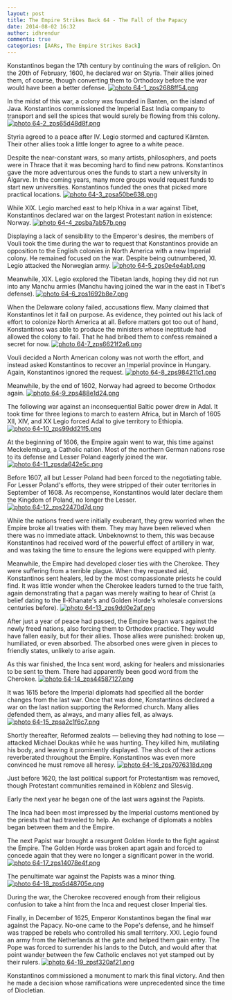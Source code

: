 ```yaml
---
layout: post
title: The Empire Strikes Back 64 - The Fall of the Papacy
date: 2014-08-02 16:32
author: idhrendur
comments: true
categories: [AARs, The Empire Strikes Back]
---
```

Konstantinos began the 17th century by continuing the wars of religion. On the 20th of February, 1600, he declared war on Styria. Their allies joined them, of course, though converting them to Orthodoxy before the war would have been a better defense.
<a href="http://s1327.photobucket.com/user/idhrendur/media/The%20Empire%20Strikes%20Back/64-1_zps2688ff54.png.html" target="_blank"><img class="aligncenter" src="http://i1327.photobucket.com/albums/u670/idhrendur/The%20Empire%20Strikes%20Back/64-1_zps2688ff54.png" alt=" photo 64-1_zps2688ff54.png" border="0" /></a>

In the midst of this war, a colony was founded in Banten, on the island of Java. Konstantinos commissioned the Imperial East India company to transport and sell the spices that would surely be flowing from this colony.
<a href="http://s1327.photobucket.com/user/idhrendur/media/The%20Empire%20Strikes%20Back/64-2_zps65d48d8f.png.html" target="_blank"><img class="aligncenter" src="http://i1327.photobucket.com/albums/u670/idhrendur/The%20Empire%20Strikes%20Back/64-2_zps65d48d8f.png" alt=" photo 64-2_zps65d48d8f.png" border="0" /></a>

Styria agreed to a peace after IV. Legio stormed and captured Kärnten. Their other allies took a little longer to agree to a white peace.

Despite the near-constant wars, so many artists, philosophers, and poets were in Thrace that it was becoming hard to find new patrons. Konstantinos gave the more adventurous ones the funds to start a new university in Algarve. In the coming years, many more groups would request funds to start new universities. Konstantinos funded the ones that picked more practical locations.
<a href="http://s1327.photobucket.com/user/idhrendur/media/The%20Empire%20Strikes%20Back/64-3_zpsa50be638.png.html" target="_blank"><img class="aligncenter" src="http://i1327.photobucket.com/albums/u670/idhrendur/The%20Empire%20Strikes%20Back/64-3_zpsa50be638.png" alt=" photo 64-3_zpsa50be638.png" border="0" /></a>

While XIX. Legio marched east to help Khiva in a war against Tibet, Konstantinos declared war on the largest Protestant nation in existence: Norway.
<a href="http://s1327.photobucket.com/user/idhrendur/media/The%20Empire%20Strikes%20Back/64-4_zpsba7ab57b.png.html" target="_blank"><img class="aligncenter" src="http://i1327.photobucket.com/albums/u670/idhrendur/The%20Empire%20Strikes%20Back/64-4_zpsba7ab57b.png" alt=" photo 64-4_zpsba7ab57b.png" border="0" /></a>

Displaying a lack of sensibility to the Emperor's desires, the members of Vouli took the time during the war to request that Konstantinos provide an opposition to the English colonies in North America with a new Imperial colony. He remained focused on the war. Despite being outnumbered, XI. Legio attacked the Norwegian army.
<a href="http://s1327.photobucket.com/user/idhrendur/media/The%20Empire%20Strikes%20Back/64-5_zps0e4e4ab1.png.html" target="_blank"><img class="aligncenter" src="http://i1327.photobucket.com/albums/u670/idhrendur/The%20Empire%20Strikes%20Back/64-5_zps0e4e4ab1.png" alt=" photo 64-5_zps0e4e4ab1.png" border="0" /></a>

Meanwhile, XIX. Legio explored the Tibetan lands, hoping they did not run into any Manchu armies (Manchu having joined the war in the east in Tibet's defense).
<a href="http://s1327.photobucket.com/user/idhrendur/media/The%20Empire%20Strikes%20Back/64-6_zps1692b8e7.png.html" target="_blank"><img class="aligncenter" src="http://i1327.photobucket.com/albums/u670/idhrendur/The%20Empire%20Strikes%20Back/64-6_zps1692b8e7.png" alt=" photo 64-6_zps1692b8e7.png" border="0" /></a>

When the Delaware colony failed, accusations flew. Many claimed that Konstantinos let it fail on purpose. As evidence, they pointed out his lack of effort to colonize North America at all. Before matters got too out of hand, Konstantinos was able to produce the ministers whose ineptitude had allowed the colony to fail. That he had bribed them to confess remained a secret for now.
<a href="http://s1327.photobucket.com/user/idhrendur/media/The%20Empire%20Strikes%20Back/64-7_zps6621f2a6.png.html" target="_blank"><img class="aligncenter" src="http://i1327.photobucket.com/albums/u670/idhrendur/The%20Empire%20Strikes%20Back/64-7_zps6621f2a6.png" alt=" photo 64-7_zps6621f2a6.png" border="0" /></a>

Vouli decided a North American colony was not worth the effort, and instead asked Konstantinos to recover an Imperial province in Hungary. Again, Konstantinos ignored the request.
<a href="http://s1327.photobucket.com/user/idhrendur/media/The%20Empire%20Strikes%20Back/64-8_zps984211c1.png.html" target="_blank"><img class="aligncenter" src="http://i1327.photobucket.com/albums/u670/idhrendur/The%20Empire%20Strikes%20Back/64-8_zps984211c1.png" alt=" photo 64-8_zps984211c1.png" border="0" /></a>

Meanwhile, by the end of 1602, Norway had agreed to become Orthodox again.
<a href="http://s1327.photobucket.com/user/idhrendur/media/The%20Empire%20Strikes%20Back/64-9_zps488e1d24.png.html" target="_blank"><img class="aligncenter" src="http://i1327.photobucket.com/albums/u670/idhrendur/The%20Empire%20Strikes%20Back/64-9_zps488e1d24.png" alt=" photo 64-9_zps488e1d24.png" border="0" /></a>

The following war against an inconsequential Baltic power drew in Adal. It took time for three legions to march to eastern Africa, but in March of 1605 XII, XIV, and XX Legio forced Adal to give territory to Ethiopia.
<a href="http://s1327.photobucket.com/user/idhrendur/media/The%20Empire%20Strikes%20Back/64-10_zps99dd21f5.png.html" target="_blank"><img class="aligncenter" src="http://i1327.photobucket.com/albums/u670/idhrendur/The%20Empire%20Strikes%20Back/64-10_zps99dd21f5.png" alt=" photo 64-10_zps99dd21f5.png" border="0" /></a>

At the beginning of 1606, the Empire again went to war, this time against Meckelemburg, a Catholic nation. Most of the northern German nations rose to its defense and Lesser Poland eagerly joined the war.
<a href="http://s1327.photobucket.com/user/idhrendur/media/The%20Empire%20Strikes%20Back/64-11_zpsda642e5c.png.html" target="_blank"><img class="aligncenter" src="http://i1327.photobucket.com/albums/u670/idhrendur/The%20Empire%20Strikes%20Back/64-11_zpsda642e5c.png" alt=" photo 64-11_zpsda642e5c.png" border="0" /></a>

Before 1607, all but Lesser Poland had been forced to the negotiating table. For Lesser Poland's efforts, they were stripped of their outer territories in September of 1608. As recompense, Konstantinos would later declare them the Kingdom of Poland, no longer the Lesser.
<a href="http://s1327.photobucket.com/user/idhrendur/media/The%20Empire%20Strikes%20Back/64-12_zps22470d7d.png.html" target="_blank"><img class="aligncenter" src="http://i1327.photobucket.com/albums/u670/idhrendur/The%20Empire%20Strikes%20Back/64-12_zps22470d7d.png" alt=" photo 64-12_zps22470d7d.png" border="0" /></a>

While the nations freed were initially exuberant, they grew worried when the Empire broke all treaties with them. They may have been relieved when there was no immediate attack. Unbeknownst to them, this was because Konstantinos had received word of the powerful effect of artillery in war, and was taking the time to ensure the legions were equipped with plenty.

Meanwhile, the Empire had developed closer ties with the Cherokee. They were suffering from a terrible plague. When they requested aid, Konstantinos sent healers, led by the most compassionate priests he could find. It was little wonder when the Cherokee leaders turned to the true faith, again demonstrating that a pagan was merely waiting to hear of Christ (a belief dating to the Il-Khanate's and Golden Horde's wholesale conversions centuries before).
<a href="http://s1327.photobucket.com/user/idhrendur/media/The%20Empire%20Strikes%20Back/64-13_zps9dd0e2af.png.html" target="_blank"><img class="aligncenter" src="http://i1327.photobucket.com/albums/u670/idhrendur/The%20Empire%20Strikes%20Back/64-13_zps9dd0e2af.png" alt=" photo 64-13_zps9dd0e2af.png" border="0" /></a>

After just a year of peace had passed, the Empire began wars against the newly freed nations, also forcing them to Orthodox practice. They would have fallen easily, but for their allies. Those allies were punished: broken up, humiliated, or even absorbed. The absorbed ones were given in pieces to friendly states, unlikely to arise again.

As this war finished, the Inca sent word, asking for healers and missionaries to be sent to them. There had apparently been good word from the Cherokee.
<a href="http://s1327.photobucket.com/user/idhrendur/media/The%20Empire%20Strikes%20Back/64-14_zps44587127.png.html" target="_blank"><img class="aligncenter" src="http://i1327.photobucket.com/albums/u670/idhrendur/The%20Empire%20Strikes%20Back/64-14_zps44587127.png" alt=" photo 64-14_zps44587127.png" border="0" /></a>

It was 1615 before the Imperial diplomats had specified all the border changes from the last war. Once that was done, Konstantinos declared a war on the last nation supporting the Reformed church. Many allies defended them, as always, and many allies fell, as always.
<a href="http://s1327.photobucket.com/user/idhrendur/media/The%20Empire%20Strikes%20Back/64-15_zpsa2c1f6c7.png.html" target="_blank"><img class="aligncenter" src="http://i1327.photobucket.com/albums/u670/idhrendur/The%20Empire%20Strikes%20Back/64-15_zpsa2c1f6c7.png" alt=" photo 64-15_zpsa2c1f6c7.png" border="0" /></a>

Shortly thereafter, Reformed zealots — believing they had nothing to lose — attacked Michael Doukas while he was hunting. They killed him, mutilating his body, and leaving it prominently displayed. The shock of their actions reverberated throughout the Empire. Konstantinos was even more convinced he must remove all heresy.
<a href="http://s1327.photobucket.com/user/idhrendur/media/The%20Empire%20Strikes%20Back/64-16_zps7076318d.png.html" target="_blank"><img class="aligncenter" src="http://i1327.photobucket.com/albums/u670/idhrendur/The%20Empire%20Strikes%20Back/64-16_zps7076318d.png" alt=" photo 64-16_zps7076318d.png" border="0" /></a>

Just before 1620, the last political support for Protestantism was removed, though Protestant communities remained in Köblenz and Slesvig.

Early the next year he began one of the last wars against the Papists.

The Inca had been most impressed by the Imperial customs mentioned by the priests that had traveled to help. An exchange of diplomats a nobles began between them and the Empire.

The next Papist war brought a resurgent Golden Horde to the fight against the Empire. The Golden Horde was broken apart again and forced to concede again that they were no longer a significant power in the world.
<a href="http://s1327.photobucket.com/user/idhrendur/media/The%20Empire%20Strikes%20Back/64-17_zps14078e4f.png.html" target="_blank"><img class="aligncenter" src="http://i1327.photobucket.com/albums/u670/idhrendur/The%20Empire%20Strikes%20Back/64-17_zps14078e4f.png" alt=" photo 64-17_zps14078e4f.png" border="0" /></a>

The penultimate war against the Papists was a minor thing.
<a href="http://s1327.photobucket.com/user/idhrendur/media/The%20Empire%20Strikes%20Back/64-18_zps5d48705e.png.html" target="_blank"><img class="aligncenter" src="http://i1327.photobucket.com/albums/u670/idhrendur/The%20Empire%20Strikes%20Back/64-18_zps5d48705e.png" alt=" photo 64-18_zps5d48705e.png" border="0" /></a>

During the war, the Cherokee recovered enough from their religious confusion to take a hint from the Inca and request closer Imperial ties.

Finally, in December of 1625, Emperor Konstantinos began the final war against the Papacy. No-one came to the Pope's defense, and he himself was trapped be rebels who controlled his small territory. XXI. Legio found an army from the Netherlands at the gate and helped them gain entry. The Pope was forced to surrender his lands to the Dutch, and would after that point wander between the few Catholic enclaves not yet stamped out by their rulers.
<a href="http://s1327.photobucket.com/user/idhrendur/media/The%20Empire%20Strikes%20Back/64-19_zpsf320af21.png.html" target="_blank"><img class="aligncenter" src="http://i1327.photobucket.com/albums/u670/idhrendur/The%20Empire%20Strikes%20Back/64-19_zpsf320af21.png" alt=" photo 64-19_zpsf320af21.png" border="0" /></a>

Konstantinos commissioned a monument to mark this final victory. And then he made a decision whose ramifications were unprecedented since the time of Diocletian.
